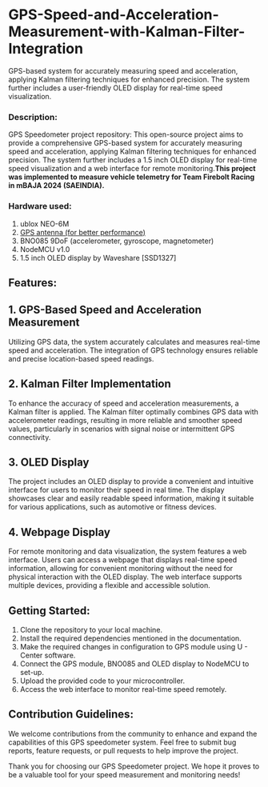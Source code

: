 # GPS-Speed-and-Acceleration-Measurement-with-Kalman-Filter-Integration
 GPS-based system for accurately measuring speed and acceleration, applying Kalman filtering techniques for enhanced precision. The system further includes a user-friendly OLED display for real-time speed visualization.


### Description:

GPS Speedometer project repository: This open-source project aims to provide a comprehensive GPS-based system for accurately measuring speed and acceleration, applying Kalman filtering techniques for enhanced precision. The system further includes a 1.5 inch OLED display for real-time speed visualization and a web interface for remote monitoring.<b>This project was implemented to measure vehicle telemetry for Team Firebolt Racing in mBAJA 2024 (SAEINDIA).</b>

### Hardware used:
<ol>
 <li>ublox NEO-6M</li>
 <li><a href="">GPS antenna (for better performance)</a></li>
 <li>BNO085 9DoF (accelerometer, gyroscope, magnetometer)</li>
 <li>NodeMCU v1.0</li>
 <li>1.5 inch OLED display by Waveshare [SSD1327]</li>
</ol>

## Features:
## 1. GPS-Based Speed and Acceleration Measurement
Utilizing GPS data, the system accurately calculates and measures real-time speed and acceleration. The integration of GPS technology ensures reliable and precise location-based speed readings.

## 2. Kalman Filter Implementation
To enhance the accuracy of speed and acceleration measurements, a Kalman filter is applied. The Kalman filter optimally combines GPS data with accelerometer readings, resulting in more reliable and smoother speed values, particularly in scenarios with signal noise or intermittent GPS connectivity.

## 3. OLED Display
The project includes an OLED display to provide a convenient and intuitive interface for users to monitor their speed in real time. The display showcases clear and easily readable speed information, making it suitable for various applications, such as automotive or fitness devices.

## 4. Webpage Display
For remote monitoring and data visualization, the system features a web interface. Users can access a webpage that displays real-time speed information, allowing for convenient monitoring without the need for physical interaction with the OLED display. The web interface supports multiple devices, providing a flexible and accessible solution.

## Getting Started:
1. Clone the repository to your local machine.
2. Install the required dependencies mentioned in the documentation.
3. Make the required changes in configuration to GPS module using U - Center software.
4. Connect the GPS module, BNO085 and OLED display to NodeMCU to set-up. 
5. Upload the provided code to your microcontroller.
6. Access the web interface to monitor real-time speed remotely.

## Contribution Guidelines:
We welcome contributions from the community to enhance and expand the capabilities of this GPS speedometer system. Feel free to submit bug reports, feature requests, or pull requests to help improve the project.

Thank you for choosing our GPS Speedometer project. We hope it proves to be a valuable tool for your speed measurement and monitoring needs!
